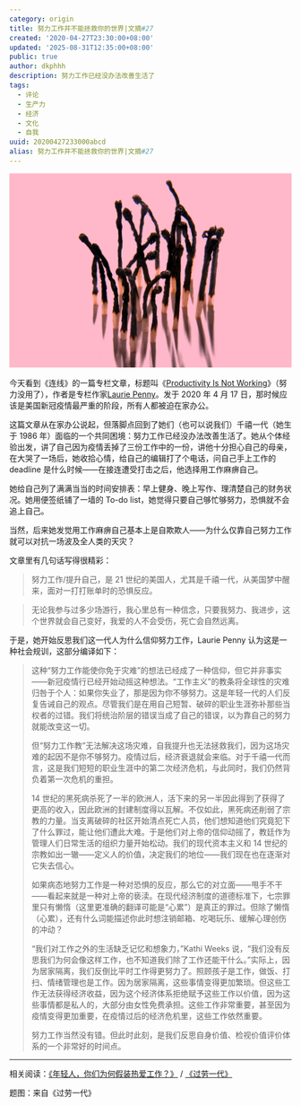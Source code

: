 ```yaml
---
category: origin
title: 努力工作并不能拯救你的世界|文摘#27
created: '2020-04-27T23:30:00+08:00'
updated: '2025-08-31T12:35:00+08:00'
public: true
author: dkphhh
description: 努力工作已经没办法改善生活了
tags:
  - 评论
  - 生产力
  - 经济
  - 文化
  - 自我
uuid: 20200427233000abcd
alias: 努力工作并不能拯救你的世界|文摘#27
---
```


![](https://raw.githubusercontent.com/dkphhh/img/master/20200427205707.jpg)

今天看到《连线》的一篇专栏文章，标题叫《[Productivity Is Not Working](https://www.wired.com/story/question-productivity-coronavirus/)》（努力没用了），作者是专栏作家[Laurie Penny](https://twitter.com/pennyred)。发于 2020 年 4 月 17 日，那时候应该是美国新冠疫情最严重的阶段，所有人都被迫在家办公。

这篇文章从在家办公说起，但落脚点回到了她们（也可以说我们）千禧一代（她生于 1986 年）面临的一个共同困境：努力工作已经没办法改善生活了。她从个体经验出发，讲了自己因为疫情丢掉了三份工作中的一份，讲他十分担心自己的母亲，在大哭了一场后，她收拾心情，给自己的编辑打了个电话，问自己手上工作的 deadline 是什么时候——在接连遭受打击之后，他选择用工作麻痹自己。

她给自己列了满满当当的时间安排表：早上健身、晚上写作、理清楚自己的财务状况。她用便签纸铺了一墙的 To-do list，她觉得只要自己够忙够努力，恐惧就不会追上自己。

当然，后来她发觉用工作麻痹自己基本上是自欺欺人——为什么仅靠自己努力工作就可以对抗一场波及全人类的天灾？

文章里有几句话写得很精彩：

> 努力工作/提升自己，是 21 世纪的美国人，尤其是千禧一代，从美国梦中醒来，面对一打打账单时的恐惧反应。

> 无论我参与过多少场游行，我心里总有一种信念，只要我努力、我进步，这个世界就会自己变好，我爱的人不会受伤，死亡会自然远离。

于是，她开始反思我们这一代人为什么信仰努力工作，Laurie Penny 认为这是一种社会规训，这部分编译如下：

> 这种“努力工作能使你免于灾难”的想法已经成了一种信仰，但它并非事实——新冠疫情行已经开始动摇这种想法。“工作主义”的教条将全球性的灾难归咎于个人：如果你失业了，那是因为你不够努力。这是年轻一代的人们反复告诫自己的观点。尽管我们是在用自己短暂、破碎的职业生涯弥补那些当权者的过错。我们将统治阶层的错误当成了自己的错误，以为靠自己的努力就能改变这一切。
>
> 但“努力工作教”无法解决这场灾难，自我提升也无法拯救我们，因为这场灾难的起因不是你不够努力。疫情过后，经济衰退就会来临。对于千禧一代而言，这是我们短短的职业生涯中的第二次经济危机，与此同时，我们仍然背负着第一次危机的重担。
>
> 14 世纪的黑死病杀死了一半的欧洲人，活下来的另一半因此得到了获得了更高的收入，因此欧洲的封建制度得以瓦解。不仅如此，黑死病还削弱了宗教的力量。当支离破碎的社区开始清点死亡人员，他们想知道他们究竟犯下了什么罪过，能让他们遭此大难。于是他们对上帝的信仰动摇了，教廷作为管理人们日常生活的组织力量开始松动。我们的现代资本主义和 14 世纪的宗教如出一辙——定义人的价值，决定我们的地位——我们现在也在逐渐对它失去信心。
>
> 如果病态地努力工作是一种对恐惧的反应，那么它的对立面——甩手不干——看起来就是一种对上帝的亵渎。在现代经济制度的道德标准下，七宗罪里只有懒惰（这里更准确的翻译可能是“心累”）是真正的罪过。但除了懒惰（心累），还有什么词能描述你此时想注销邮箱、吃喝玩乐、缓解心理创伤的冲动？
>
> “我们对工作之外的生活缺乏记忆和想象力，”Kathi Weeks 说，“我们没有反思我们为何会像这样工作，也不知道我们除了工作还能干什么。”实际上，因为居家隔离，我们反倒比平时工作得更努力了。照顾孩子是工作，做饭、打扫、情绪管理也是工作。因为居家隔离，这些事情变得更加繁琐。但这些工作无法获得经济收益，因为这个经济体系拒绝赋予这些工作以价值，因为这些事情都是私人的，大部分由女性免费承担。这些工作非常重要，甚至因为疫情变得更加重要，在疫情过后的经济危机里，这些工作依然重要。
>
> 努力工作当然没有错。但此时此刻，是我们反思自身价值、检视价值评价体系的一个非常好的时间点。

---

相关阅读：[《年轻人，你们为何假装热爱工作？》](https://cn.nytimes.com/business/20190424/against-hustle-culture-rise-and-grind-tgim/) / [《过劳一代》](https://mp.weixin.qq.com/s/offUzY6HRuVUt20hGNWbEw)

题图：来自《过劳一代》
